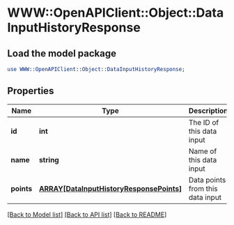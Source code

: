 # WWW::OpenAPIClient::Object::DataInputHistoryResponse

## Load the model package
```perl
use WWW::OpenAPIClient::Object::DataInputHistoryResponse;
```

## Properties
Name | Type | Description | Notes
------------ | ------------- | ------------- | -------------
**id** | **int** | The ID of this data input | [optional] 
**name** | **string** | Name of this data input | 
**points** | [**ARRAY[DataInputHistoryResponsePoints]**](DataInputHistoryResponsePoints.md) | Data points from this data input | [optional] 

[[Back to Model list]](../README.md#documentation-for-models) [[Back to API list]](../README.md#documentation-for-api-endpoints) [[Back to README]](../README.md)


